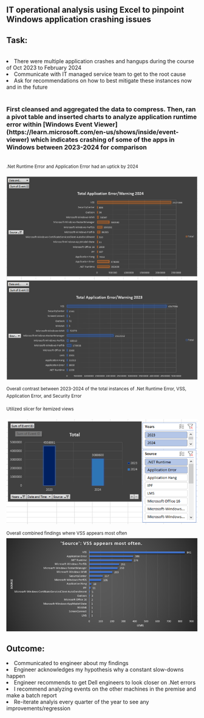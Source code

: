 ## IT operational analysis using Excel to pinpoint Windows application crashing issues
## Task:
<br>
<li>There were multiple application crashes and hangups during the course of Oct 2023 to February 2024</li>
<li>Communicate with IT managed service team to get to the root cause</li>
<li>Ask for recommendations on how to best mitigate these instances now and in the future</li>
<br>
<h3>First cleansed and aggregated the data to compress. Then, ran a pivot table and inserted charts to analyze application runtime error within [Windows Event Viewer](https://learn.microsoft.com/en-us/shows/inside/event-viewer) which indicates crashing of some of the apps in Windows between 2023-2024 for comparison</h3>
<br>
<sup>.Net Runtime Error and Application Error had an uptick by 2024</sup>

![Snip](https://github.com/princ3Cr0w/Excel_Functions/blob/main/Screenshot%202024-02-15%20105310.png)

<sup>Overall contrast between 2023-2024 of the total instances of .Net Runtime Error, VSS, Application Error, and Security Error</sup>
<br>

<sup>Utilized slicer for itemized views</sup>
  
![Snip](https://github.com/princ3Cr0w/Excel_Functions/blob/main/Screenshot%202024-02-15%20121600.png)

<sup>Overall combined findings where VSS appears most often</sup>
![Snip](https://github.com/princ3Cr0w/Excel_Functions/blob/main/Screenshot%202024-02-16%20103957.png)

## Outcome:
<li>Communicated to engineer about my findings</li>
<li>Engineer acknowledges my hypothesis why a constant slow-downs happen</li>
<li>Engineer recommends to get Dell engineers to look closer on .Net errors</li>
<li>I recommend analyzing events on the other machines in the premise and make a batch report</li>
<li>Re-iterate analyis every quarter of the year to see any improvements/regression</li>
